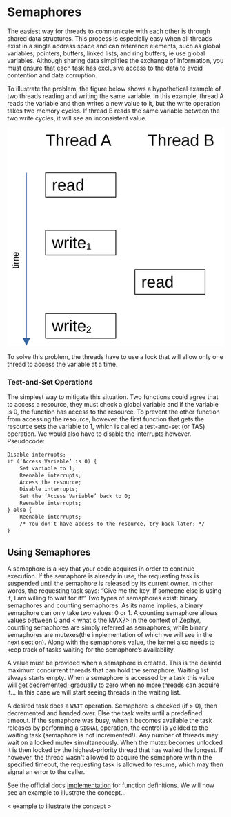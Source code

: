 # Semaphores

The easiest way for threads to communicate with each other is through shared data structures. This process is especially easy when all threads exist in a single address space and can reference elements, such as global variables, pointers, buffers, linked lists, and ring buffers, ie use global variables. Although sharing data simplifies the exchange of information, you must ensure that each task has exclusive access to the data to avoid contention and data corruption.

To illustrate the problem, the figure below shows a hypothetical example of two threads reading and writing the same variable. In this example, thread A reads the variable and then writes a new value to it, but the write operation takes two memory cycles. If thread B reads the same variable between the two write cycles, it will see an inconsistent value.

![Interleaved memory cycles with two threads](./images/race-condition.svg)

To solve this problem, the threads have to use a lock that will allow only one thread to access the variable at a time.

### Test-and-Set Operations

The simplest way to mitigate this situation. Two functions could agree that to access a resource, they must check a global variable and if the variable is 0, the function has access to the resource. To prevent the other function from accessing the resource, however, the first function that gets the resource sets the variable to 1, which is called a test-and-set (or TAS) operation. We would also have to disable the interrupts however. Pseudocode:

```
Disable interrupts;
if (‘Access Variable’ is 0) {
    Set variable to 1;
    Reenable interrupts;
    Access the resource;
    Disable interrupts;
    Set the ‘Access Variable’ back to 0;
    Reenable interrupts;
} else {
    Reenable interrupts;
    /* You don’t have access to the resource, try back later; */
}
```

## Using Semaphores

A semaphore is a key that your code acquires in order to continue execution. If the semaphore is already in use, the requesting task is suspended until the semaphore is released by its current owner. In other words, the requesting task says: “Give me the key. If someone else is using it, I am willing to wait for it!” Two types of semaphores exist: binary semaphores and counting semaphores. As its name implies, a binary semaphore can only take two values: 0 or 1. A counting semaphore allows values between 0 and < what's the MAX?> In the context of Zephyr, counting semaphores are simply referred as semaphores, while binary semaphores are mutexes(the implementation of which we will see in the next section). Along with the semaphore’s value, the kernel also needs to keep track of tasks waiting for the semaphore’s availability.

A value must be provided when a semaphore is created. This is the desired maximum concurrent threads that can hold the semaphore. Waiting list always starts empty. When a semaphore is accessed by a task this value will get decremented; gradually to zero when no more threads can acquire it... In this case we will start seeing threads in the waiting list.

A desired task does a ```WAIT``` operation. Semaphore is checked (if > 0), then decremented and handed over. Else the task waits until a predefined timeout. If the semaphore was busy, when it becomes available the task releases by performing a ```SIGNAL``` operation, the control is yeilded to the waiting task (semaphore is not incremented!). Any number of threads may wait on a locked mutex simultaneously. When the mutex becomes unlocked it is then locked by the highest-priority thread that has waited the longest. If however, the thread wasn't allowed to acquire the semaphore within the specified timeout, the requesting task is allowed to resume, which may then signal an error to the caller.

See the official docs [implementation](https://docs.zephyrproject.org/latest/reference/kernel/synchronization/semaphores.html#implementation) for function definitions. We will now see an example to illustrate the concept...

< example to illustrate the concept >
